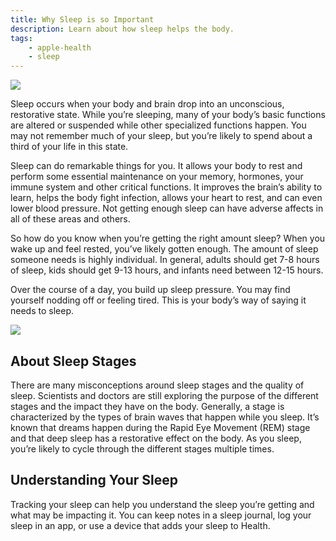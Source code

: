 ```yaml
---
title: Why Sleep is so Important
description: Learn about how sleep helps the body.
tags:
    - apple-health
    - sleep
---
```


![ ](/images/Eucalyptus-moon_Article_illustration.jpg)

Sleep occurs when your body and brain drop into an unconscious, restorative state. While you’re sleeping, many of your body’s basic functions are altered or suspended while other specialized functions happen. You may not remember much of your sleep, but you’re likely to spend about a third of your life in this state.

Sleep can do remarkable things for you. It allows your body to rest and perform some essential maintenance on your memory, hormones, your immune system and other critical functions. It improves the brain’s ability to learn, helps the body fight infection, allows your heart to rest, and can even lower blood pressure. Not getting enough sleep can have adverse affects in all of these areas and others.

So how do you know when you’re getting the right amount sleep? When you wake up and feel rested, you’ve likely gotten enough. The amount of sleep someone needs is highly individual. In general, adults should get 7-8 hours of sleep, kids should get 9-13 hours, and infants need between 12-15 hours.

Over the course of a day, you build up sleep pressure. You may find yourself nodding off or feeling tired. This is your body’s way of saying it needs to sleep.

![ ](/images/Moon-faces.jpg)

## About Sleep Stages

There are many misconceptions around sleep stages and the quality of sleep. Scientists and doctors are still exploring the purpose of the different stages and the impact they have on the body. Generally, a stage is characterized by the types of brain waves that happen while you sleep. It’s known that dreams happen during the Rapid Eye Movement (REM) stage and that deep sleep has a restorative effect on the body. As you sleep, you’re likely to cycle through the different stages multiple times.

## Understanding Your Sleep

Tracking your sleep can help you understand the sleep you’re getting and what may be impacting it. You can keep notes in a sleep journal, log your sleep in an app, or use a device that adds your sleep to Health.